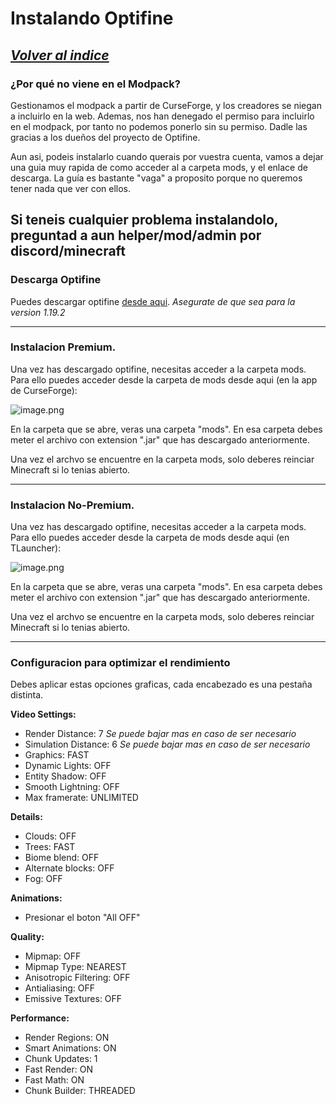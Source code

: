 # Instalando Optifine

[*Volver al indice*](https://github.com/rudahee/SE-Guides/blob/main/Indice.md)
---

### ¿Por qué no viene en el Modpack?

Gestionamos el modpack a partir de CurseForge, y los creadores se niegan a incluirlo en la web. Ademas, nos han denegado el permiso para incluirlo en el modpack, por tanto no podemos ponerlo sin su permiso. Dadle las gracias a los dueños del proyecto de Optifine.

Aun asi, podeis instalarlo cuando querais por vuestra cuenta, vamos a dejar una guia muy rapida de como acceder al a carpeta mods, y el enlace de descarga. La guía es bastante "vaga" a proposito porque no queremos tener nada que ver con ellos.

Si teneis cualquier problema instalandolo, preguntad a aun helper/mod/admin por discord/minecraft
---
### Descarga Optifine

Puedes descargar optifine [desde aqui](https://www.optifine.net/downloads). *Asegurate de que sea para la version 1.19.2*


----

### Instalacion Premium.

Una vez has descargado optifine, necesitas acceder a la carpeta mods. Para ello puedes acceder desde la carpeta de mods desde aqui (en la app de CurseForge):

![image.png](https://imgur.com/sdG600N.png)

En la carpeta que se abre, veras una carpeta "mods". En esa carpeta debes meter el archivo con extension ".jar" que has descargado anteriormente.

Una vez el archvo se encuentre en la carpeta mods, solo deberes reinciar Minecraft si lo tenias abierto.

-----

### Instalacion No-Premium.

Una vez has descargado optifine, necesitas acceder a la carpeta mods. Para ello puedes acceder desde la carpeta de mods desde aqui (en TLauncher):

![image.png](https://imgur.com/4mohkHQ.png)

En la carpeta que se abre, veras una carpeta "mods". En esa carpeta debes meter el archivo con extension ".jar" que has descargado anteriormente.

Una vez el archvo se encuentre en la carpeta mods, solo deberes reinciar Minecraft si lo tenias abierto.

-----

### Configuracion para optimizar el rendimiento

Debes aplicar estas opciones graficas, cada encabezado es una pestaña distinta.

**Video Settings:** 
- Render Distance: 7    *Se puede bajar mas en caso de ser necesario*
- Simulation Distance: 6   *Se puede bajar mas en caso de ser necesario*
- Graphics: FAST
- Dynamic Lights: OFF
- Entity Shadow: OFF
- Smooth Lightning: OFF
- Max framerate: UNLIMITED

**Details:**
- Clouds: OFF
- Trees: FAST
- Biome blend: OFF
- Alternate blocks: OFF
- Fog: OFF

**Animations:**
- Presionar el boton "All OFF"

**Quality:**
- Mipmap: OFF
- Mipmap Type: NEAREST
- Anisotropic Filtering: OFF
- Antialiasing: OFF
- Emissive Textures: OFF

**Performance:**
- Render Regions: ON
- Smart Animations: ON
- Chunk Updates: 1
- Fast Render: ON
- Fast Math: ON
- Chunk Builder: THREADED
